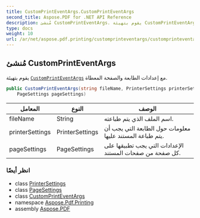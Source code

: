 ```yaml
---
title: CustomPrintEventArgs.CustomPrintEventArgs
second_title: Aspose.PDF for .NET API Reference
description: مُنشئ CustomPrintEventArgs. يقوم بتهيئة CustomPrintEventArgs مع إعدادات الطابعة والصفحة المعطاة
type: docs
weight: 10
url: /ar/net/aspose.pdf.printing/customprinteventargs/customprinteventargs/
---
```

## مُنشئ CustomPrintEventArgs

يقوم بتهيئة [`CustomPrintEventArgs`](../) مع إعدادات الطابعة والصفحة المعطاة.

```csharp
public CustomPrintEventArgs(string fileName, PrinterSettings printerSettings, 
    PageSettings pageSettings)
```

| المعامل | النوع | الوصف |
| --- | --- | --- |
| fileName | String | اسم الملف الذي يتم طباعته. |
| printerSettings | PrinterSettings | معلومات حول الطابعة التي يجب أن يتم طباعة المستند عليها. |
| pageSettings | PageSettings | الإعدادات التي يجب تطبيقها على كل صفحة من صفحات المستند. |

### انظر أيضًا

* class [PrinterSettings](../../printersettings/)
* class [PageSettings](../../pagesettings/)
* class [CustomPrintEventArgs](../)
* namespace [Aspose.Pdf.Printing](../../../aspose.pdf.printing/)
* assembly [Aspose.PDF](../../../)